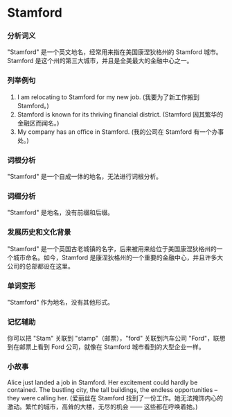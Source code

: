 # Stamford

### 分析词义

  

"Stamford" 是一个英文地名，经常用来指在美国康涅狄格州的 Stamford 城市。Stamford 是这个州的第三大城市，并且是全美最大的金融中心之一。

  

### 列举例句

  

1.  I am relocating to Stamford for my new job. (我要为了新工作搬到 Stamford。)
2.  Stamford is known for its thriving financial district. (Stamford 因其繁华的金融区而闻名。)
3.  My company has an office in Stamford. (我的公司在 Stamford 有一个办事处。)

  

### 词根分析

  

"Stamford" 是一个自成一体的地名，无法进行词根分析。

  

### 词缀分析

  

"Stamford" 是地名，没有前缀和后缀。

  

### 发展历史和文化背景

  

"Stamford" 是一个英国古老城镇的名字，后来被用来给位于美国康涅狄格州的一个城市命名。如今，Stamford 是康涅狄格州的一个重要的金融中心，并且许多大公司的总部都设在这里。

  

### 单词变形

  

"Stamford" 作为地名，没有其他形式。

  

### 记忆辅助

  

你可以把 "Stam" 关联到 "stamp"（邮票），"ford" 关联到汽车公司 "Ford"，联想到在邮票上看到 Ford 公司，就像在 Stamford 城市看到的大型企业一样。

  

### 小故事

  

Alice just landed a job in Stamford. Her excitement could hardly be contained. The bustling city, the tall buildings, the endless opportunities – they were calling her. (爱丽丝在 Stamford 找到了一份工作。她无法掩饰内心的激动。繁忙的城市，高耸的大楼，无尽的机会 —— 这些都在呼唤着她。)
